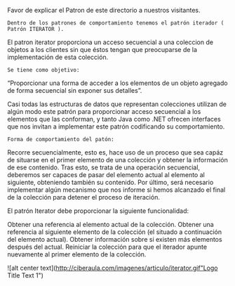 Favor de explicar el Patron de este directorio a nuestros visitantes.

    Dentro de los patrones de comportamiento tenemos el patrón iterador ( Patrón ITERATOR ).

El patron iterator proporciona un acceso secuencial a una coleccion de objetos a los clientes sin que éstos tengan que preocuparse de la implementación de esta colección.

    Se tiene como objetivo:
“Proporcionar una forma de acceder a los elementos de un objeto agregado de forma secuencial sin exponer sus detalles”.

Casi todas las estructuras de datos que representan colecciones utilizan de algún modo este patrón para proporcionar acceso secuencial a los elementos que las conforman, y tanto Java como .NET ofrecen interfaces que nos invitan a implementar este patrón codificando su comportamiento.

    Forma de comportamiento del patón:

Recorre secuencialmente, esto es, hace uso de un proceso que sea capáz de situarse en el primer elemento de una colección y obtener la información de ese contenido. Tras esto, se trata de una operación secuencial, deberemos ser capaces de pasar del elemento actual al elemento al siguiente, obteniendo también su contenido. Por último, será necesario implementar algún mecanismo que nos informe si hemos alcanzado el final de la colección para detener el proceso de iteración.

El patrón Iterator debe proporcionar la siguiente funcionalidad:

  Obtener una referencia al elemento actual de la colección.
  Obtener una referencia al siguiente elemento de la colección (el situado a continuación del elemento actual).
  Obtener información sobre si existen más elementos después del actual.
  Reiniciar la colección para que el iterador apunte nuevamente al primer elemento de la colección.
  
   ![alt center text](http://ciberaula.com/imagenes/articulo/iterator.gif"Logo Title Text 1")
